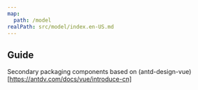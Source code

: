 ```yaml
---
map:
  path: /model
realPath: src/model/index.en-US.md
---
```


## Guide

Secondary packaging components based on (antd-design-vue)[https://antdv.com/docs/vue/introduce-cn]
